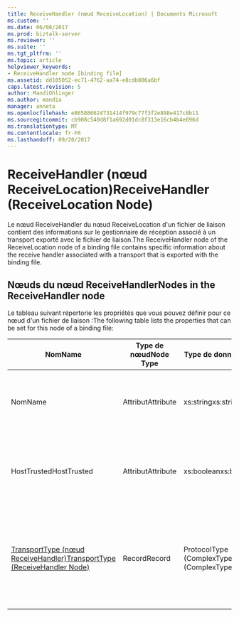 ```yaml
---
title: ReceiveHandler (nœud ReceiveLocation) | Documents Microsoft
ms.custom: ''
ms.date: 06/08/2017
ms.prod: biztalk-server
ms.reviewer: ''
ms.suite: ''
ms.tgt_pltfrm: ''
ms.topic: article
helpviewer_keywords:
- ReceiveHandler node [binding file]
ms.assetid: dd105052-ec71-4762-aa74-e8cdb806a6bf
caps.latest.revision: 5
author: MandiOhlinger
ms.author: mandia
manager: anneta
ms.openlocfilehash: e865886624731414f979c77f3f2e898e417c8b11
ms.sourcegitcommit: cb908c540d8f1a692d01dc8f313e16cb4b4e696d
ms.translationtype: MT
ms.contentlocale: fr-FR
ms.lasthandoff: 09/20/2017
---
```

# <a name="receivehandler-receivelocation-node"></a><span data-ttu-id="23b15-102">ReceiveHandler (nœud ReceiveLocation)</span><span class="sxs-lookup"><span data-stu-id="23b15-102">ReceiveHandler (ReceiveLocation Node)</span></span>
<span data-ttu-id="23b15-103">Le nœud ReceiveHandler du nœud ReceiveLocation d'un fichier de liaison contient des informations sur le gestionnaire de réception associé à un transport exporté avec le fichier de liaison.</span><span class="sxs-lookup"><span data-stu-id="23b15-103">The ReceiveHandler node of the ReceiveLocation node of a binding file contains specific information about the receive handler associated with a transport that is exported with the binding file.</span></span>  
  
## <a name="nodes-in-the-receivehandler-node"></a><span data-ttu-id="23b15-104">Nœuds du nœud ReceiveHandler</span><span class="sxs-lookup"><span data-stu-id="23b15-104">Nodes in the ReceiveHandler node</span></span>  
 <span data-ttu-id="23b15-105">Le tableau suivant répertorie les propriétés que vous pouvez définir pour ce nœud d'un fichier de liaison :</span><span class="sxs-lookup"><span data-stu-id="23b15-105">The following table lists the properties that can be set for this node of a binding file:</span></span>  
  
|<span data-ttu-id="23b15-106">**Nom**</span><span class="sxs-lookup"><span data-stu-id="23b15-106">**Name**</span></span>|<span data-ttu-id="23b15-107">**Type de nœud**</span><span class="sxs-lookup"><span data-stu-id="23b15-107">**Node Type**</span></span>|<span data-ttu-id="23b15-108">**Type de données**</span><span class="sxs-lookup"><span data-stu-id="23b15-108">**Data Type**</span></span>|<span data-ttu-id="23b15-109">**Description**</span><span class="sxs-lookup"><span data-stu-id="23b15-109">**Description**</span></span>|<span data-ttu-id="23b15-110">**Restrictions**</span><span class="sxs-lookup"><span data-stu-id="23b15-110">**Restrictions**</span></span>|<span data-ttu-id="23b15-111">**Commentaires**</span><span class="sxs-lookup"><span data-stu-id="23b15-111">**Comments**</span></span>|  
|--------------|-------------------|-------------------|---------------------|----------------------|------------------|  
|<span data-ttu-id="23b15-112">Nom</span><span class="sxs-lookup"><span data-stu-id="23b15-112">Name</span></span>|<span data-ttu-id="23b15-113">Attribut</span><span class="sxs-lookup"><span data-stu-id="23b15-113">Attribute</span></span>|<span data-ttu-id="23b15-114">xs:string</span><span class="sxs-lookup"><span data-stu-id="23b15-114">xs:string</span></span>|<span data-ttu-id="23b15-115">Spécifie le nom du gestionnaire de réception associé au transport.</span><span class="sxs-lookup"><span data-stu-id="23b15-115">Specifies the name of the receive handler associated with the transport.</span></span>|<span data-ttu-id="23b15-116">Facultatif</span><span class="sxs-lookup"><span data-stu-id="23b15-116">Not required</span></span>|<span data-ttu-id="23b15-117">Valeur par défaut : vide</span><span class="sxs-lookup"><span data-stu-id="23b15-117">Default value: empty</span></span>|  
|<span data-ttu-id="23b15-118">HostTrusted</span><span class="sxs-lookup"><span data-stu-id="23b15-118">HostTrusted</span></span>|<span data-ttu-id="23b15-119">Attribut</span><span class="sxs-lookup"><span data-stu-id="23b15-119">Attribute</span></span>|<span data-ttu-id="23b15-120">xs:boolean</span><span class="sxs-lookup"><span data-stu-id="23b15-120">xs:boolean</span></span>|<span data-ttu-id="23b15-121">Spécifie si l'hôte associé au gestionnaire de réception est approuvé.</span><span class="sxs-lookup"><span data-stu-id="23b15-121">Specifies whether the host associated with the receive handler is trusted.</span></span>|<span data-ttu-id="23b15-122">Requis</span><span class="sxs-lookup"><span data-stu-id="23b15-122">Required</span></span>|<span data-ttu-id="23b15-123">Valeur par défaut : Aucun</span><span class="sxs-lookup"><span data-stu-id="23b15-123">Default value: none</span></span><br /><br /> <span data-ttu-id="23b15-124">La valeur **true** si l’hôte est approuvé, sinon la valeur **false**.</span><span class="sxs-lookup"><span data-stu-id="23b15-124">Set to **true** if host is trusted, otherwise set to **false**.</span></span>|  
|[<span data-ttu-id="23b15-125">TransportType (nœud ReceiveHandler)</span><span class="sxs-lookup"><span data-stu-id="23b15-125">TransportType (ReceiveHandler Node)</span></span>](../core/transporttype-receivehandler-node.md)|<span data-ttu-id="23b15-126">Record</span><span class="sxs-lookup"><span data-stu-id="23b15-126">Record</span></span>|<span data-ttu-id="23b15-127">ProtocolType (ComplexType)</span><span class="sxs-lookup"><span data-stu-id="23b15-127">ProtocolType (ComplexType)</span></span>|<span data-ttu-id="23b15-128">Spécifie le type de transport, qui correspond également au nom de l'adaptateur utilisé avec ce gestionnaire de réception.</span><span class="sxs-lookup"><span data-stu-id="23b15-128">Specifies the transport type, which is also the name of the adapter used with this receive handler.</span></span>|<span data-ttu-id="23b15-129">Requis</span><span class="sxs-lookup"><span data-stu-id="23b15-129">Required</span></span>|<span data-ttu-id="23b15-130">Valeur par défaut : Aucun</span><span class="sxs-lookup"><span data-stu-id="23b15-130">Default value: none</span></span>|